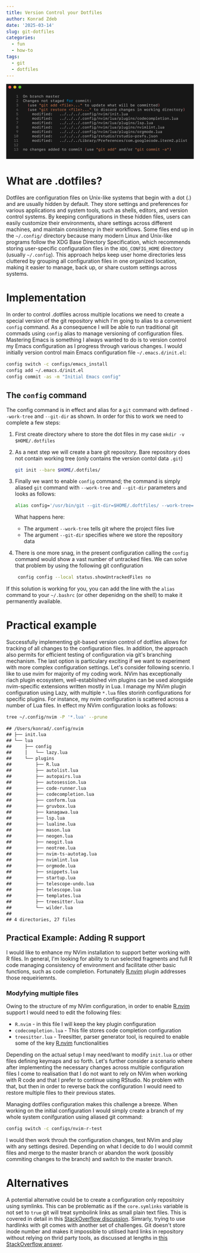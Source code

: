 ```yaml
---
title: Version Control your Dotfiles
author: Konrad Zdeb
date: '2025-03-14'
slug: git-dotfiles
categories:
  - fun
  - how-to
tags:
  - git
  - dotfiles
---
```


![Using git to version control dotfiles](images/imageGitStatus.png)

# What are .dotfiles?

Dotfiles are configuration files on Unix-like systems that begin with a dot (.) and are usually hidden by default. They store settings and preferences for various applications and system tools, such as shells, editors, and version control systems. By keeping configurations in these hidden files, users can easily customize their environments, share settings across different machines, and maintain consistency in their workflows. Some files end up in the `~/.config/` directory because many modern Linux and Unix-like programs follow the XDG Base Directory Specification, which recommends storing user-specific configuration files in the `XDG_CONFIG_HOME` directory (usually `~/.config`). This approach helps keep user home directories less cluttered by grouping all configuration files in one organized location, making it easier to manage, back up, or share custom settings across systems.

# Implementation

In order to control .dotfiles across multiple locations we need to create a special version of the git repository which I'm going to alias to a convenient `config` command. As a consequence I will be able to run traditional git commads using `config` alias to manage versioning of configuration files. Mastering Emacs is something I always wanted to do is to version control my Emacs configuration as I progress through various changes. I would initially version control main Emacs configuration file `~/.emacs.d/init.el`:

``` bash
config switch -c configs/emacs_install
config add ~/.emacs.d/init.el
config commit -as -m "Initial Emacs config"
```

## The `config` command

The config command is in effect and alias for a `git` command with defined `--work-tree` and `--git-dir` as shown. In order for this to work we need to complete a few steps:
1. First create directory where to store the dot files in my case `mkdir -v $HOME/.dotfiles`
2. As a next step we will create a bare git repository. Bare repository does not contain working tree (only contains the version contol data `.git`)
   
   ``` bash
   git init --bare $HOME/.dotfiles/
   ```
3. Finally we want to enable `config` command; the command is simply aliased `git` command with `--work-tree` and `--git-dir` parameters and looks as follows:
   
   ``` bash
   alias config='/usr/bin/git --git-dir=$HOME/.doftfiles/ --work-tree=$HOME'
   ```
   What happens here:
   * The argument `--work-tree` tells git where the project files live
   * The argument `--git-dir` specifies where we store the repository data
4. There is one more snag, in the present configuration calling the `config` command would show a vast number of untracked files. We can solve that problem by using the following git configuration
   
   ``` bash
    config config --local status.showUntrackedFiles no
   ```

If this solution is working for you, you can add the line with the `alias` command to your `~/.bashrc` (or other depenidng on the shell) to make it permanently available.

# Practical example

Successfully implementing git-based version control of dotfiles allows for tracking of all changes to the configuration files. In addition, the approach also permits for efficient testing of configuration via git's branching mechanism. The last option is particulary exciting if we want to experiment with more complex configuration settings. 
Let's consider following scenrio. I like to use nvim for majority of my coding work. NVim has exceptionally riach plugin ecosystem, well-established vim plugins can be used alongside nvim-specific extensions written mostly in Lua. I manage my NVim plugin configuration using Lazy, with multiple `*.lua` files storinh configurations for specific plugins. For instance, my nvim configuration is scattered across a number of Lua files. In effect my NVim configuration looks as follows:


``` bash
tree ~/.config/nvim -P '*.lua' --prune
```

```
## /Users/konrad/.config/nvim
## ├── init.lua
## └── lua
##     ├── config
##     │   └── lazy.lua
##     └── plugins
##         ├── R.lua
##         ├── autolist.lua
##         ├── autopairs.lua
##         ├── autosession.lua
##         ├── code-runner.lua
##         ├── codecompletion.lua
##         ├── conform.lua
##         ├── gruvbox.lua
##         ├── kanagawa.lua
##         ├── lsp.lua
##         ├── lualine.lua
##         ├── mason.lua
##         ├── neogen.lua
##         ├── neogit.lua
##         ├── neotree.lua
##         ├── nvim-ts-autotag.lua
##         ├── nvimlint.lua
##         ├── orgmode.lua
##         ├── snippets.lua
##         ├── startup.lua
##         ├── telescope-undo.lua
##         ├── telescope.lua
##         ├── templates.lua
##         ├── treesitter.lua
##         └── wilder.lua
## 
## 4 directories, 27 files
```

## Practical Example: Adding R support

I would like to enhance my NVim installation to support better working with R files. In general, I'm  looking for ability to run selected fragments and full R code managing consistency of environment and facilitate other basic functions, such as code completion. Fortunately [R.nvim](https://github.com/R-nvim/R.nvim) plugin addresses those requeiriemnts.

### Modyfying multiple files 

Owing to the structure of my NVim configuration, in order to enable [R.nvim](https://github.com/R-nvim/R.nvim) support I would need to edit the following files:
* `R.nvim` - in this file I will keep the key plugin configuration
* `codecompletion.lua` - This file stores code completion configuration
* `treesitter.lua` - Treesitter, parser generator tool, is required to enable some of the key [R.nvim](https://github.com/R-nvim/R.nvim) functionalities

Depending on the actual setup I may need/want to modify `init.lua` or other files defining keymaps and so forth. Let's further consider a scenario where after implementing the necessary changes across multiple configuration files I come to realisation that I do not want to rely on NVim when working with R code and that I prefer to continue using RStudio. No problem with that, but then in order to reverse back the configuration I would need to restore multiple files to their previous states.

Managing dotfiles configuration makes this challenge a breeze. When working on the initial configuration I would simply create a branch of my whole system conifguration using aliased git command:



``` bash
config switch -c configs/nvim-r-test
```

I would then work throuh the configuration changes, test NVim and play with any settings desired. Depending on what I decide to do I would commit files and merge to the master branch or abandon the work (possibly commiting changes to the branch) and switch to the master branch.

# Alternatives

A potential alternative could be to create a configuration only repositoiry using symlinks. This can be problematic as if the `core.symlinks` variable is not set to `true` git will treat symbolink links as small plain text files. This is covered in detail in this [StackOverflow discussion](https://stackoverflow.com/q/954560/1655567). Simrarly, trying to use hardlinks with git comes with another set of challenges. Git doesn't store inode number and makes it impossible to utilised hard links in repository without relying on thrid party tools, as discussed at lengths in [this StackOverflow answer](https://stackoverflow.com/a/3731139/1655567).

